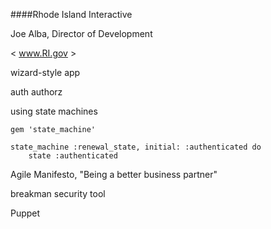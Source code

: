 ####Rhode Island Interactive 


Joe Alba, Director of Development

< www.RI.gov >

wizard-style app

auth 
authorz


using  state machines 

    gem 'state_machine'

    state_machine :renewal_state, initial: :authenticated do
        state :authenticated 
        

Agile Manifesto, "Being a better business partner"

breakman security tool

Puppet 






